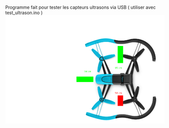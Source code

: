 Programme fait pour tester les capteurs ultrasons via USB ( utiliser avec test_ultrason.ino )
![alt tag](../../img/screenshot2.png)

